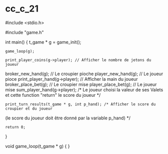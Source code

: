 # cc_c_21
#include <stdio.h>

#include "game.h"

int main()
{
    t_game * g = game_init();

    game_loop(g);

    print_player_coins(g->player); // Afficher le nombre de jetons du joueur
    
broker_new_hand(g); // Le croupier pioche
player_new_hand(g); // Le joueur pioce
print_player_hand(g->player); // Afficher la main du joueur
broker_place_bet(g); // Le croupier mise
player_place_bet(g); // Le joueur mise
sum_player_hand(g->player); /* Le joueur choisi la valeur de ses Valets
 et cette function "return" le score du joueur */

    print_turn_results(t_game * g, int p_hand); /* Afficher le score du croupier et du joueur
 (le score du joueur doit être donné par la
 variable p_hand) */

    return 0;
}

void game_loop(t_game * g)
{
}